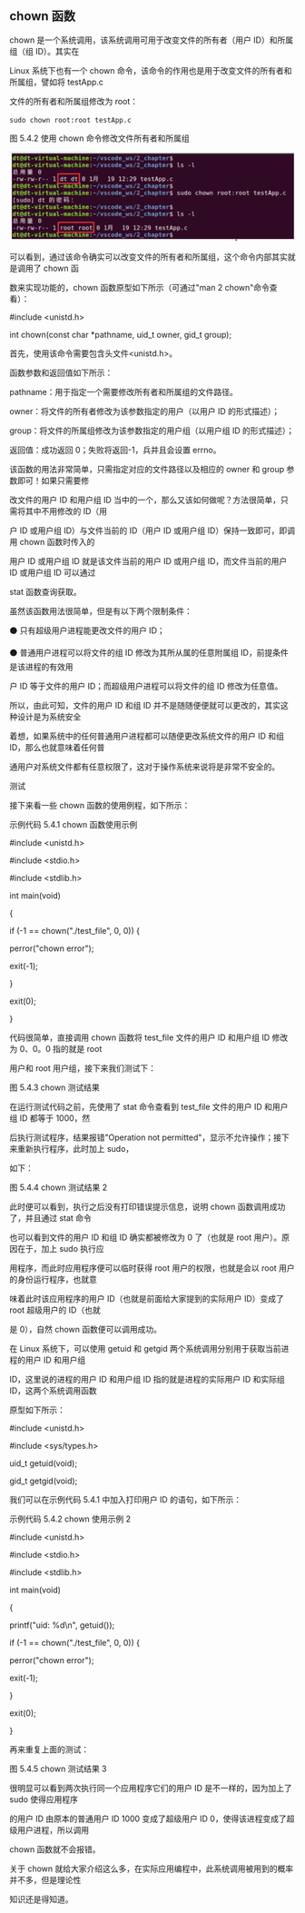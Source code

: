## chown 函数

chown 是一个系统调用，该系统调用可用于改变文件的所有者（用户 ID）和所属组（组 ID）。其实在

Linux 系统下也有一个 chown 命令，该命令的作用也是用于改变文件的所有者和所属组，譬如将 testApp.c

文件的所有者和所属组修改为 root：

`sudo chown root:root testApp.c`

图 5.4.2 使用 chown 命令修改文件所有者和所属组

![1730896976955](images/2.chown函数/1730896976955.png)

可以看到，通过该命令确实可以改变文件的所有者和所属组，这个命令内部其实就是调用了 chown 函

数来实现功能的，chown 函数原型如下所示（可通过"man 2 chown"命令查看）：

#include <unistd.h>

int chown(const char \*pathname, uid\_t owner, gid\_t group);

首先，使用该命令需要包含头文件<unistd.h>。

函数参数和返回值如下所示：

pathname：用于指定一个需要修改所有者和所属组的文件路径。

owner：将文件的所有者修改为该参数指定的用户（以用户 ID 的形式描述）；

group：将文件的所属组修改为该参数指定的用户组（以用户组 ID 的形式描述）；

返回值：成功返回 0；失败将返回-1，兵并且会设置 errno。

该函数的用法非常简单，只需指定对应的文件路径以及相应的 owner 和 group 参数即可！如果只需要修

改文件的用户 ID 和用户组 ID 当中的一个，那么又该如何做呢？方法很简单，只需将其中不用修改的 ID（用

户 ID 或用户组 ID）与文件当前的 ID（用户 ID 或用户组 ID）保持一致即可，即调用 chown 函数时传入的

用户 ID 或用户组 ID 就是该文件当前的用户 ID 或用户组 ID，而文件当前的用户 ID 或用户组 ID 可以通过

stat 函数查询获取。

虽然该函数用法很简单，但是有以下两个限制条件：

⚫ 只有超级用户进程能更改文件的用户 ID；

⚫ 普通用户进程可以将文件的组 ID 修改为其所从属的任意附属组 ID，前提条件是该进程的有效用

户 ID 等于文件的用户 ID；而超级用户进程可以将文件的组 ID 修改为任意值。

所以，由此可知，文件的用户 ID 和组 ID 并不是随随便便就可以更改的，其实这种设计是为系统安全

着想，如果系统中的任何普通用户进程都可以随便更改系统文件的用户 ID 和组 ID，那么也就意味着任何普

通用户对系统文件都有任意权限了，这对于操作系统来说将是非常不安全的。

测试

接下来看一些 chown 函数的使用例程，如下所示：

示例代码 5.4.1 chown 函数使用示例

#include <unistd.h>

#include <stdio.h>

#include <stdlib.h>

int main(void)

{

if (-1 == chown("./test\_file", 0, 0)) {

perror("chown error");

exit(-1);

}

exit(0);

}

代码很简单，直接调用 chown 函数将 test\_file 文件的用户 ID 和用户组 ID 修改为 0、0。0 指的就是 root

用户和 root 用户组，接下来我们测试下：

图 5.4.3 chown 测试结果

在运行测试代码之前，先使用了 stat 命令查看到 test\_file 文件的用户 ID 和用户组 ID 都等于 1000，然

后执行测试程序，结果报错"Operation not permitted"，显示不允许操作；接下来重新执行程序，此时加上 sudo，

如下：

图 5.4.4 chown 测试结果 2

此时便可以看到，执行之后没有打印错误提示信息，说明 chown 函数调用成功了，并且通过 stat 命令

也可以看到文件的用户 ID 和组 ID 确实都被修改为 0 了（也就是 root 用户）。原因在于，加上 sudo 执行应

用程序，而此时应用程序便可以临时获得 root 用户的权限，也就是会以 root 用户的身份运行程序，也就意

味着此时该应用程序的用户 ID（也就是前面给大家提到的实际用户 ID）变成了 root 超级用户的 ID（也就

是 0），自然 chown 函数便可以调用成功。

在 Linux 系统下，可以使用 getuid 和 getgid 两个系统调用分别用于获取当前进程的用户 ID 和用户组

ID，这里说的进程的用户 ID 和用户组 ID 指的就是进程的实际用户 ID 和实际组 ID，这两个系统调用函数

原型如下所示：

#include <unistd.h>

#include <sys/types.h>

uid\_t getuid(void);

gid\_t getgid(void);

我们可以在示例代码 5.4.1 中加入打印用户 ID 的语句，如下所示：

示例代码 5.4.2 chown 使用示例 2

#include <unistd.h>

#include <stdio.h>

#include <stdlib.h>

int main(void)

{

printf("uid: %d\\n", getuid());

if (-1 == chown("./test\_file", 0, 0)) {

perror("chown error");

exit(-1);

}

exit(0);

}

再来重复上面的测试：

图 5.4.5 chown 测试结果 3

很明显可以看到两次执行同一个应用程序它们的用户 ID 是不一样的，因为加上了 sudo 使得应用程序

的用户 ID 由原本的普通用户 ID 1000 变成了超级用户 ID 0，使得该进程变成了超级用户进程，所以调用

chown 函数就不会报错。

关于 chown 就给大家介绍这么多，在实际应用编程中，此系统调用被用到的概率并不多，但是理论性

知识还是得知道。
